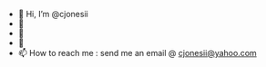 - 👋 Hi, I’m @cjonesii
- 👀 
- 🌱 
- 💞️ 
- 📫 How to reach me : send me an email @ cjonesii@yahoo.com

<!---
cjonesii/cjonesii is a ✨ special ✨ repository because its `README.md` (this file) appears on your GitHub profile.
You can click the Preview link to take a look at your changes.
--->
